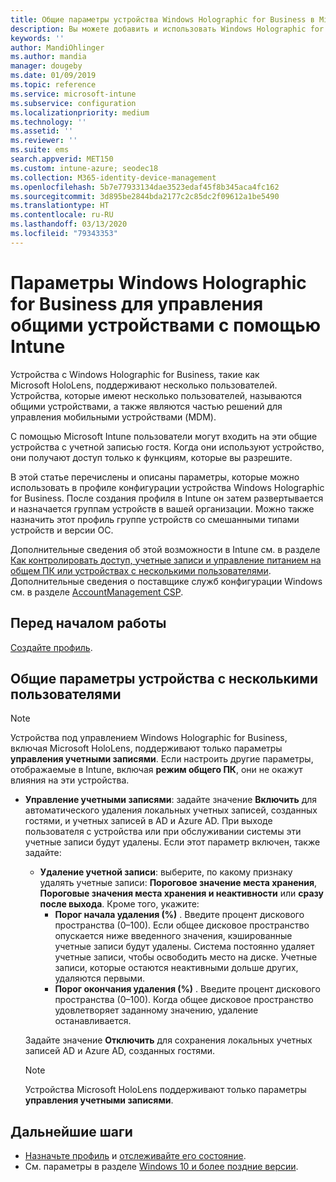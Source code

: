 ```yaml
---
title: Общие параметры устройства Windows Holographic for Business в Microsoft Intune — Azure | Документация Майкрософт
description: Вы можете добавить и использовать Windows Holographic for Business для настройки устройств, которые находятся в совместном доступе или используются несколькими пользователями в Microsoft Intune. См. список параметров управления учетными записями и их функций на устройствах, включая Microsoft HoloLens.
keywords: ''
author: MandiOhlinger
ms.author: mandia
manager: dougeby
ms.date: 01/09/2019
ms.topic: reference
ms.service: microsoft-intune
ms.subservice: configuration
ms.localizationpriority: medium
ms.technology: ''
ms.assetid: ''
ms.reviewer: ''
ms.suite: ems
search.appverid: MET150
ms.custom: intune-azure; seodec18
ms.collection: M365-identity-device-management
ms.openlocfilehash: 5b7e77933134dae3523edaf45f8b345aca4fc162
ms.sourcegitcommit: 3d895be2844bda2177c2c85dc2f09612a1be5490
ms.translationtype: HT
ms.contentlocale: ru-RU
ms.lasthandoff: 03/13/2020
ms.locfileid: "79343353"
---
```

# <a name="windows-holographic-for-business-settings-to-manage-shared-devices-using-intune"></a>Параметры Windows Holographic for Business для управления общими устройствами с помощью Intune

Устройства с Windows Holographic for Business, такие как Microsoft HoloLens, поддерживают несколько пользователей. Устройства, которые имеют несколько пользователей, называются общими устройствами, а также являются частью решений для управления мобильными устройствами (MDM).

С помощью Microsoft Intune пользователи могут входить на эти общие устройства с учетной записью гостя. Когда они используют устройство, они получают доступ только к функциям, которые вы разрешите.

В этой статье перечислены и описаны параметры, которые можно использовать в профиле конфигурации устройства Windows Holographic for Business. После создания профиля в Intune он затем развертывается и назначается группам устройств в вашей организации. Можно также назначить этот профиль группе устройств со смешанными типами устройств и версии ОС.

Дополнительные сведения об этой возможности в Intune см. в разделе [Как контролировать доступ, учетные записи и управление питанием на общем ПК или устройствах с несколькими пользователями](shared-user-device-settings.md). Дополнительные сведения о поставщике служб конфигурации Windows см. в разделе [AccountManagement CSP](https://docs.microsoft.com/windows/client-management/mdm/accountmanagement-csp).

## <a name="before-your-begin"></a>Перед началом работы

[Создайте профиль](shared-user-device-settings.md).

## <a name="shared-multi-user-device-settings"></a>Общие параметры устройства с несколькими пользователями

> [!NOTE]
> Устройства под управлением Windows Holographic for Business, включая Microsoft HoloLens, поддерживают только параметры **управления учетными записями**. Если настроить другие параметры, отображаемые в Intune, включая **режим общего ПК**, они не окажут влияния на эти устройства.

- **Управление учетными записями**: задайте значение **Включить** для автоматического удаления локальных учетных записей, созданных гостями, и учетных записей в AD и Azure AD. При выходе пользователя с устройства или при обслуживании системы эти учетные записи будут удалены. Если этот параметр включен, также задайте:
  - **Удаление учетной записи**: выберите, по какому признаку удалять учетные записи: **Пороговое значение места хранения**, **Пороговые значения места хранения и неактивности** или **сразу после выхода**. Кроме того, укажите:
    - **Порог начала удаления (%)** . Введите процент дискового пространства (0–100). Если общее дисковое пространство опускается ниже введенного значения, кэшированные учетные записи будут удалены. Система постоянно удаляет учетные записи, чтобы освободить место на диске. Учетные записи, которые остаются неактивными дольше других, удаляются первыми.
    - **Порог окончания удаления (%)** . Введите процент дискового пространства (0–100). Когда общее дисковое пространство удовлетворяет заданному значению, удаление останавливается.

  Задайте значение **Отключить** для сохранения локальных учетных записей AD и Azure AD, созданных гостями.

  > [!NOTE]
  > Устройства Microsoft HoloLens поддерживают только параметры **управления учетными записями**.

## <a name="next-steps"></a>Дальнейшие шаги

- [Назначьте профиль](device-profile-assign.md) и [отслеживайте его состояние](device-profile-monitor.md).
- См. параметры в разделе [Windows 10 и более поздние версии](shared-user-device-settings-windows.md).
